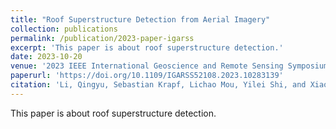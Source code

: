```yaml
---
title: "Roof Superstructure Detection from Aerial Imagery"
collection: publications
permalink: /publication/2023-paper-igarss
excerpt: 'This paper is about roof superstructure detection.'
date: 2023-10-20
venue: '2023 IEEE International Geoscience and Remote Sensing Symposium'
paperurl: 'https://doi.org/10.1109/IGARSS52108.2023.10283139'
citation: 'Li, Qingyu, Sebastian Krapf, Lichao Mou, Yilei Shi, and Xiao Xiang Zhu. "Roof Superstructure Detection from Aerial Imagery." In IGARSS 2023-2023 IEEE International Geoscience and Remote Sensing Symposium, pp. 6855-6858. IEEE, 2023.'
---
```

This paper is about roof superstructure detection.
